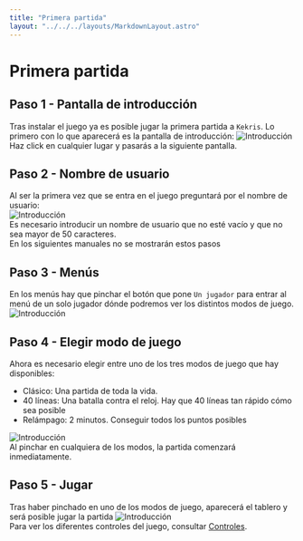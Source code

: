 ```yaml
---
title: "Primera partida"
layout: "../../../layouts/MarkdownLayout.astro"
---
```


# Primera partida

## Paso 1 - Pantalla de introducción

Tras instalar el juego ya es posible jugar la primera partida a `Kekris`. Lo primero con lo que aparecerá es la pantalla de introducción:
![Introducción](/kekris/manual/first-game/start.png)  
Haz click en cualquier lugar y pasarás a la siguiente pantalla.

## Paso 2 - Nombre de usuario

Al ser la primera vez que se entra en el juego preguntará por el nombre de usuario:  
![Introducción](/kekris/manual/first-game/username.png)  
Es necesario introducir un nombre de usuario que no esté vacío y que no sea mayor de 50 caracteres.  
En los siguientes manuales no se mostrarán estos pasos

## Paso 3 - Menús

En los menús hay que pinchar el botón que pone `Un jugador` para entrar al menú de un solo jugador dónde podremos ver los distintos modos de juego.
![Introducción](/kekris/manual/first-game/menues.png)

## Paso 4 - Elegir modo de juego

Ahora es necesario elegir entre uno de los tres modos de juego que hay disponibles:

- Clásico: Una partida de toda la vida.
- 40 líneas: Una batalla contra el reloj. Hay que 40 líneas tan rápido cómo sea posible
- Relámpago: 2 minutos. Conseguir todos los puntos posibles

![Introducción](/kekris/manual/first-game/singlees.png)  
 Al pinchar en cualquiera de los modos, la partida comenzará inmediatamente.

## Paso 5 - Jugar

Tras haber pinchado en uno de los modos de juego, aparecerá el tablero y será posible jugar la partida
![Introducción](/kekris/manual/first-game/game.png)  
Para ver los diferentes controles del juego, consultar [Controles](./controles.md).

